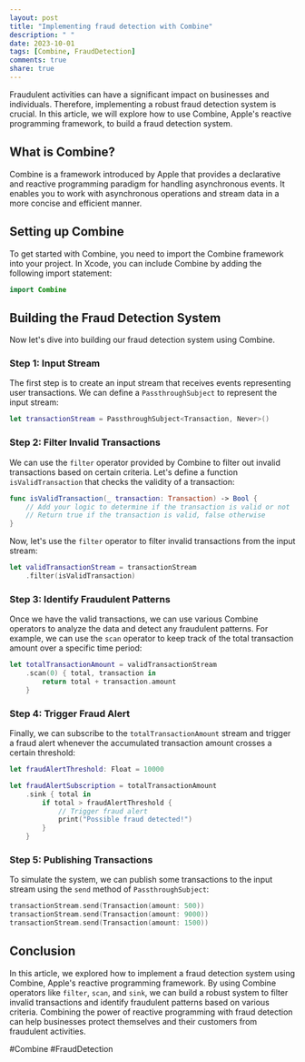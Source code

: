 ```yaml
---
layout: post
title: "Implementing fraud detection with Combine"
description: " "
date: 2023-10-01
tags: [Combine, FraudDetection]
comments: true
share: true
---
```


Fraudulent activities can have a significant impact on businesses and individuals. Therefore, implementing a robust fraud detection system is crucial. In this article, we will explore how to use Combine, Apple's reactive programming framework, to build a fraud detection system.

## What is Combine?

Combine is a framework introduced by Apple that provides a declarative and reactive programming paradigm for handling asynchronous events. It enables you to work with asynchronous operations and stream data in a more concise and efficient manner.

## Setting up Combine

To get started with Combine, you need to import the Combine framework into your project. In Xcode, you can include Combine by adding the following import statement:

```swift
import Combine
```

## Building the Fraud Detection System

Now let's dive into building our fraud detection system using Combine.

### Step 1: Input Stream

The first step is to create an input stream that receives events representing user transactions. We can define a `PassthroughSubject` to represent the input stream:

```swift
let transactionStream = PassthroughSubject<Transaction, Never>()
```

### Step 2: Filter Invalid Transactions

We can use the `filter` operator provided by Combine to filter out invalid transactions based on certain criteria. Let's define a function `isValidTransaction` that checks the validity of a transaction:

```swift
func isValidTransaction(_ transaction: Transaction) -> Bool {
    // Add your logic to determine if the transaction is valid or not
    // Return true if the transaction is valid, false otherwise
}
```

Now, let's use the `filter` operator to filter invalid transactions from the input stream:

```swift
let validTransactionStream = transactionStream
    .filter(isValidTransaction)
```

### Step 3: Identify Fraudulent Patterns

Once we have the valid transactions, we can use various Combine operators to analyze the data and detect any fraudulent patterns. For example, we can use the `scan` operator to keep track of the total transaction amount over a specific time period:

```swift
let totalTransactionAmount = validTransactionStream
    .scan(0) { total, transaction in
        return total + transaction.amount
    }
```

### Step 4: Trigger Fraud Alert

Finally, we can subscribe to the `totalTransactionAmount` stream and trigger a fraud alert whenever the accumulated transaction amount crosses a certain threshold:

```swift
let fraudAlertThreshold: Float = 10000

let fraudAlertSubscription = totalTransactionAmount
    .sink { total in
        if total > fraudAlertThreshold {
            // Trigger fraud alert
            print("Possible fraud detected!")
        }
    }
```

### Step 5: Publishing Transactions

To simulate the system, we can publish some transactions to the input stream using the `send` method of `PassthroughSubject`:

```swift
transactionStream.send(Transaction(amount: 500))
transactionStream.send(Transaction(amount: 9000))
transactionStream.send(Transaction(amount: 1500))
```

## Conclusion

In this article, we explored how to implement a fraud detection system using Combine, Apple's reactive programming framework. By using Combine operators like `filter`, `scan`, and `sink`, we can build a robust system to filter invalid transactions and identify fraudulent patterns based on various criteria. Combining the power of reactive programming with fraud detection can help businesses protect themselves and their customers from fraudulent activities.

#Combine #FraudDetection